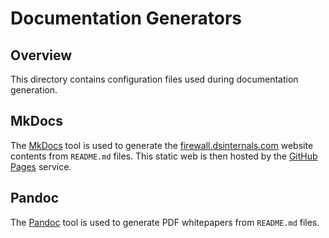 # Documentation Generators

## Overview

This directory contains configuration files used during documentation generation.

## MkDocs

The [MkDocs](https://www.mkdocs.org/) tool is used to generate the [firewall.dsinternals.com](https://firewall.dsinternals.com) website contents from `README.md` files. This static web is then hosted by the [GitHub Pages](https://pages.github.com/) service.

## Pandoc

The [Pandoc](https://pandoc.org/) tool is used to generate PDF whitepapers from `README.md` files.
